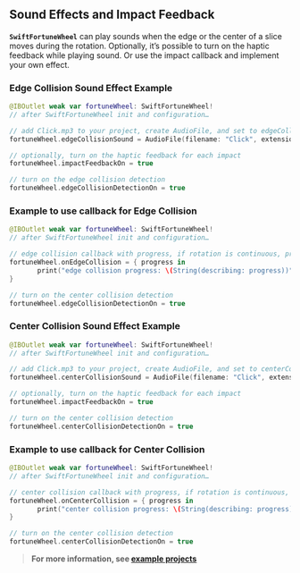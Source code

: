 ## Sound Effects and Impact Feedback

**`SwiftFortuneWheel`** can play sounds when the edge or the center of a slice moves during the rotation. Optionally, it’s possible to turn on the haptic feedback while playing sound. Or use the impact callback and implement your own effect.

### Edge Collision Sound Effect Example

``` Swift 
@IBOutlet weak var fortuneWheel: SwiftFortuneWheel!
// after SwiftFortuneWheel init and configuration…

// add Click.mp3 to your project, create AudioFile, and set to edgeCollisionSound
fortuneWheel.edgeCollisionSound = AudioFile(filename: "Click", extensionName: "mp3")

// optionally, turn on the haptic feedback for each impact
fortuneWheel.impactFeedbackOn = true

// turn on the edge collision detection
fortuneWheel.edgeCollisionDetectionOn = true

```

### Example to use callback for Edge Collision

``` Swift 
@IBOutlet weak var fortuneWheel: SwiftFortuneWheel!
// after SwiftFortuneWheel init and configuration…

// edge collision callback with progress, if rotation is continuous, progress is equal to nil
fortuneWheel.onEdgeCollision = { progress in
       print("edge collision progress: \(String(describing: progress))")
}

// turn on the center collision detection
fortuneWheel.edgeCollisionDetectionOn = true

```

### Center Collision Sound Effect Example

``` Swift 
@IBOutlet weak var fortuneWheel: SwiftFortuneWheel!
// after SwiftFortuneWheel init and configuration…

// add Click.mp3 to your project, create AudioFile, and set to centerCollisionSound
fortuneWheel.centerCollisionSound = AudioFile(filename: "Click", extensionName: "mp3")

// optionally, turn on the haptic feedback for each impact
fortuneWheel.impactFeedbackOn = true

// turn on the center collision detection
fortuneWheel.centerCollisionDetectionOn = true

```

### Example to use callback for Center Collision

``` Swift 
@IBOutlet weak var fortuneWheel: SwiftFortuneWheel!
// after SwiftFortuneWheel init and configuration…

// center collision callback with progress, if rotation is continuous, progress is equal to nil
fortuneWheel.onCenterCollision = { progress in
       print("center collision progress: \(String(describing: progress))")
}

// turn on the center collision detection
fortuneWheel.centerCollisionDetectionOn = true

```

> **For more information, see [example projects](../Examples)**
